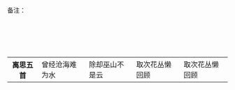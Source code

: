 备注：

<table>
    <tr>
        <th>离思五首</th>
        <br />
        <td>曾经沧海难为水</td>
        <br />
        <td>除却巫山不是云</td>
        <br />
        <td>取次花丛懒回顾</td>
        <br />
        <td>取次花丛懒回顾</td>
    </tr>
</table>
